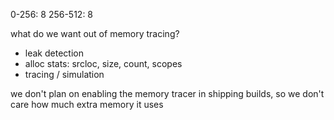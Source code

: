 0-256: 8
256-512: 8


what do we want out of memory tracing?
- leak detection
- alloc stats: srcloc, size, count, scopes
- tracing / simulation

we don't plan on enabling the memory tracer in shipping builds, so we don't care how much extra memory it uses